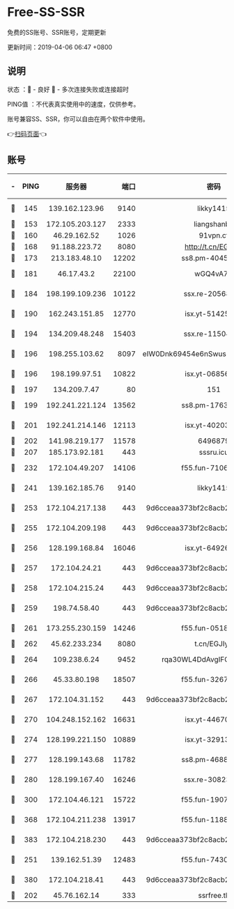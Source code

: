 # Free-SS-SSR

免费的SS账号、SSR账号，定期更新

更新时间：2019-04-06 06:47 +0800

## 说明

状态     ：🙂 - 良好 🙁 - 多次连接失败或连接超时

PING值   ：不代表真实使用中的速度，仅供参考。

账号兼容SS、SSR，你可以自由在两个软件中使用。

👉[扫码页面](https://liesauer.github.io/Free-SS-SSR/)👈

## 账号

|-|PING|服务器|端口|密码|加密方式|区域|
|:----:|:----:|:-----:|-----:|:----:|:----:|:----:|
|🙂|145|139.162.123.96|9140|likky1415|aes-256-cfb|JP|
|🙂|153|172.105.203.127|2333|liangshanbo|chacha20|JP|
|🙂|160|46.29.162.52|1026|91vpn.cf|rc4-md5|RU|
|🙂|168|91.188.223.72|8080|http://t.cn/EGJIyrl|rc4-md5|RU|
|🙂|173|213.183.48.10|12202|ss8.pm-40455231|rc4-md5|RU|
|🙂|181|46.17.43.2|22100|wGQ4vA7D|aes-256-gcm|RU|
|🙂|184|198.199.109.236|10122|ssx.re-20568805|aes-256-cfb|US|
|🙂|190|162.243.151.85|12770|isx.yt-51425905|aes-256-cfb|US|
|🙂|194|134.209.48.248|15403|ssx.re-11504634|aes-256-cfb|US|
|🙂|196|198.255.103.62|8097|eIW0Dnk69454e6nSwuspv9DmS201tQ0D|aes-256-cfb|US|
|🙂|196|198.199.97.51|10822|isx.yt-06856161|aes-256-cfb|US|
|🙂|197|134.209.7.47|80|151|chacha20|US|
|🙂|199|192.241.221.124|13562|ss8.pm-17637421|aes-256-cfb|US|
|🙂|201|192.241.214.146|12113|isx.yt-40203662|aes-256-cfb|US|
|🙂|202|141.98.219.177|11578|6496879|chacha20|US|
|🙂|207|185.173.92.181|443|sssru.icu|rc4-md5|RU|
|🙂|232|172.104.49.207|14106|f55.fun-71064831|aes-256-cfb|SG|
|🙂|241|139.162.185.76|9140|likky1415|aes-256-cfb|DE|
|🙂|253|172.104.217.138|443|9d6cceaa373bf2c8acb22e60b6a58be6|aes-256-cfb|US|
|🙂|255|172.104.209.198|443|9d6cceaa373bf2c8acb22e60b6a58be6|aes-256-cfb|US|
|🙂|256|128.199.168.84|16046|isx.yt-64926766|aes-256-cfb|SG|
|🙂|257|172.104.24.21|443|9d6cceaa373bf2c8acb22e60b6a58be6|aes-256-cfb|US|
|🙂|258|172.104.215.24|443|9d6cceaa373bf2c8acb22e60b6a58be6|aes-256-cfb|US|
|🙂|259|198.74.58.40|443|9d6cceaa373bf2c8acb22e60b6a58be6|aes-256-cfb|US|
|🙂|261|173.255.230.159|14246|f55.fun-05182149|aes-256-cfb|US|
|🙂|262|45.62.233.234|8080|t.cn/EGJIyrl|rc4-md5|CA|
|🙂|264|109.238.6.24|9452|rqa30WL4DdAvgIFG6Fs3znzTa|aes-256-cfb|FR|
|🙂|266|45.33.80.198|18507|f55.fun-32675560|aes-256-cfb|US|
|🙂|267|172.104.31.152|443|9d6cceaa373bf2c8acb22e60b6a58be6|aes-256-cfb|US|
|🙂|270|104.248.152.162|16631|isx.yt-44670176|aes-256-cfb|SG|
|🙂|274|128.199.221.150|10889|isx.yt-32913473|aes-256-cfb|SG|
|🙂|277|128.199.143.68|11782|ss8.pm-46888146|aes-256-cfb|SG|
|🙂|280|128.199.167.40|16246|ssx.re-30823019|aes-256-cfb|SG|
|🙂|300|172.104.46.121|15722|f55.fun-19071189|aes-256-cfb|SG|
|🙂|368|172.104.211.238|13917|f55.fun-11889830|aes-256-cfb|US|
|🙂|383|172.104.218.230|443|9d6cceaa373bf2c8acb22e60b6a58be6|aes-256-cfb|US|
|🙂|251|139.162.51.39|12483|f55.fun-74303824|aes-256-cfb|SG|
|🙂|380|172.104.218.41|443|9d6cceaa373bf2c8acb22e60b6a58be6|aes-256-cfb|US|
|🙁|202|45.76.162.14|333|ssrfree.tk|rc4|SG|
